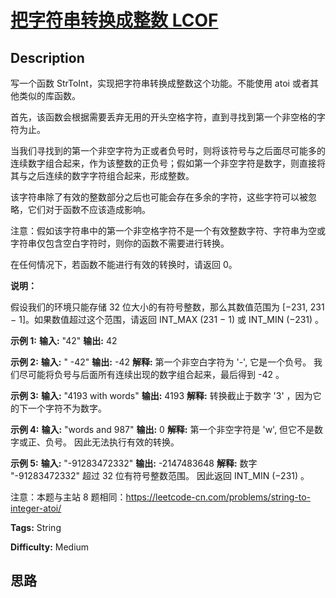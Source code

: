 # [把字符串转换成整数 LCOF][title]

## Description

写一个函数 StrToInt，实现把字符串转换成整数这个功能。不能使用 atoi 或者其他类似的库函数。



首先，该函数会根据需要丢弃无用的开头空格字符，直到寻找到第一个非空格的字符为止。

当我们寻找到的第一个非空字符为正或者负号时，则将该符号与之后面尽可能多的连续数字组合起来，作为该整数的正负号；假如第一个非空字符是数字，则直接将其与之后连续的数字字符组合起来，形成整数。

该字符串除了有效的整数部分之后也可能会存在多余的字符，这些字符可以被忽略，它们对于函数不应该造成影响。

注意：假如该字符串中的第一个非空格字符不是一个有效整数字符、字符串为空或字符串仅包含空白字符时，则你的函数不需要进行转换。

在任何情况下，若函数不能进行有效的转换时，请返回 0。

**说明：**

假设我们的环境只能存储 32 位大小的有符号整数，那么其数值范围为 [−231,  231 − 1]。如果数值超过这个范围，请返回  INT_MAX
(231 − 1) 或 INT_MIN (−231) 。

**示例  1:**
            **输入:** "42"    **输出:** 42    

**示例  2:**
            **输入:** "   -42"    **输出:** -42    **解释:** 第一个非空白字符为 '-', 它是一个负号。         我们尽可能将负号与后面所有连续出现的数字组合起来，最后得到 -42 。    

**示例  3:**
            **输入:** "4193 with words"    **输出:** 4193    **解释:** 转换截止于数字 '3' ，因为它的下一个字符不为数字。    

**示例  4:**
            **输入:** "words and 987"    **输出:** 0    **解释:** 第一个非空字符是 'w', 但它不是数字或正、负号。         因此无法执行有效的转换。

**示例  5:**
            **输入:** "-91283472332"    **输出:** -2147483648    **解释:** 数字 "-91283472332" 超过 32 位有符号整数范围。          因此返回 INT_MIN (−231) 。    



注意：本题与主站 8 题相同：<https://leetcode-cn.com/problems/string-to-integer-atoi/>


**Tags:** String

**Difficulty:** Medium

## 思路

[title]: https://leetcode-cn.com/problems/ba-zi-fu-chuan-zhuan-huan-cheng-zheng-shu-lcof

